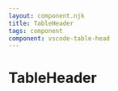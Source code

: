 ```yaml
---
layout: component.njk
title: TableHeader
tags: component
component: vscode-table-head
---
```


# TableHeader
